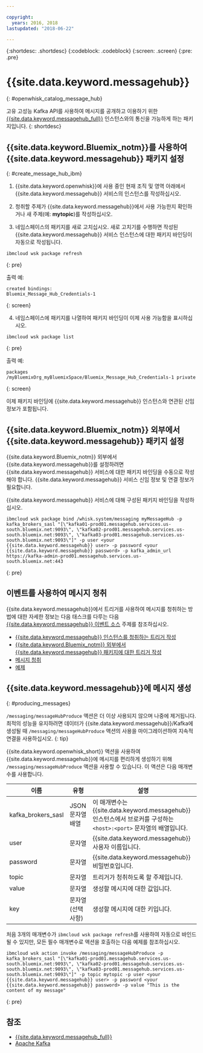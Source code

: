 ```yaml
---

copyright:
  years: 2016, 2018
lastupdated: "2018-06-22"

---
```


{:shortdesc: .shortdesc}
{:codeblock: .codeblock}
{:screen: .screen}
{:pre: .pre}

# {{site.data.keyword.messagehub}}
{: #openwhisk_catalog_message_hub}

고유 고성능 Kafka API를 사용하여 메시지를 공개하고 이용하기 위한 [{{site.data.keyword.messagehub_full}}](https://developer.ibm.com/messaging/message-hub) 인스턴스와의 통신을 가능하게 하는 패키지입니다.
{: shortdesc}

## {{site.data.keyword.Bluemix_notm}}를 사용하여 {{site.data.keyword.messagehub}} 패키지 설정
{: #create_message_hub_ibm}

1. {{site.data.keyword.openwhisk}}에 사용 중인 현재 조직 및 영역 아래에서 {{site.data.keyword.messagehub}} 서비스의 인스턴스를 작성하십시오.

2. 청취할 주제가 {{site.data.keyword.messagehub}}에서 사용 가능한지 확인하거나 새 주제(예: **mytopic**)를 작성하십시오.

3. 네임스페이스의 패키지를 새로 고치십시오. 새로 고치기를 수행하면 작성된 {{site.data.keyword.messagehub}} 서비스 인스턴스에 대한 패키지 바인딩이 자동으로 작성됩니다.
  ```
  ibmcloud wsk package refresh
  ```
  {: pre}

  출력 예:
  ```
  created bindings:
  Bluemix_Message_Hub_Credentials-1
  ```
  {: screen}

4. 네임스페이스에 패키지를 나열하여 패키지 바인딩이 이제 사용 가능함을 표시하십시오.
  ```
  ibmcloud wsk package list
  ```
  {: pre}

  출력 예:
  ```
  packages
  /myBluemixOrg_myBluemixSpace/Bluemix_Message_Hub_Credentials-1 private
  ```
  {: screen}

  이제 패키지 바인딩에 {{site.data.keyword.messagehub}} 인스턴스와 연관된 신임 정보가 포함됩니다.

## {{site.data.keyword.Bluemix_notm}} 외부에서 {{site.data.keyword.messagehub}} 패키지 설정

{{site.data.keyword.Bluemix_notm}} 외부에서 {{site.data.keyword.messagehub}}를 설정하려면 {{site.data.keyword.messagehub}} 서비스에 대한 패키지 바인딩을 수동으로 작성해야 합니다. {{site.data.keyword.messagehub}} 서비스 신임 정보 및 연결 정보가 필요합니다.

{{site.data.keyword.messagehub}} 서비스에 대해 구성된 패키지 바인딩을 작성하십시오.
```
ibmcloud wsk package bind /whisk.system/messaging myMessageHub -p kafka_brokers_sasl "[\"kafka01-prod01.messagehub.services.us-south.bluemix.net:9093\", \"kafka02-prod01.messagehub.services.us-south.bluemix.net:9093\", \"kafka03-prod01.messagehub.services.us-south.bluemix.net:9093\"]" -p user <your {{site.data.keyword.messagehub}} user> -p password <your {{site.data.keyword.messagehub}} password> -p kafka_admin_url https://kafka-admin-prod01.messagehub.services.us-south.bluemix.net:443
```
{: pre}

## 이벤트를 사용하여 메시지 청취

{{site.data.keyword.messagehub}}에서 트리거를 사용하여 메시지를 청취하는 방법에 대한 자세한 정보는 다음 태스크를 다루는
다음 [{{site.data.keyword.messagehub}} 이벤트 소스](./openwhisk_messagehub.html) 주제를 참조하십시오.
* [{{site.data.keyword.messagehub}} 인스턴스를 청취하는 트리거 작성](./openwhisk_messagehub.html#create_message_hub_trigger)
* [{{site.data.keyword.Bluemix_notm}} 외부에서 {{site.data.keyword.messagehub}} 패키지에 대한 트리거 작성](./openwhisk_messagehub.html#create_message_hub_trigger_outside)
* [메시지 청취](./openwhisk_messagehub.html#message_hub_listen)
* [예제](./openwhisk_messagehub.html#examples)

## {{site.data.keyword.messagehub}}에 메시지 생성
{: #producing_messages}

`/messaging/messageHubProduce` 액션은 더 이상 사용되지 않으며 나중에 제거됩니다. 최적의 성능을 유지하려면 데이터가 {{site.data.keyword.messagehub}}/Kafka에 생성될 때 `/messaging/messageHubProduce` 액션의 사용을 마이그레이션하여 지속적 연결을 사용하십시오.
{: tip}

{{site.data.keyword.openwhisk_short}} 액션을 사용하여 {{site.data.keyword.messagehub}}에 메시지를 편리하게 생성하기 위해 `/messaging/messageHubProduce` 액션을 사용할 수 있습니다. 이 액션은 다음 매개변수를 사용합니다.

|이름|유형|설명|
|---|---|---|
|kafka_brokers_sasl|JSON 문자열 배열|이 매개변수는 {{site.data.keyword.messagehub}} 인스턴스에서 브로커를 구성하는 `<host>:<port>` 문자열의 배열입니다.|
|user|문자열|{{site.data.keyword.messagehub}} 사용자 이름입니다.|
|password|문자열|{{site.data.keyword.messagehub}} 비밀번호입니다.|
|topic|문자열|트리거가 청취하도록 할 주제입니다.|
|value|문자열|생성할 메시지에 대한 값입니다.|
|key|문자열(선택사항)|생성할 메시지에 대한 키입니다.|

처음 3개의 매개변수가 `ibmcloud wsk package refresh`를 사용하여 자동으로 바인드될 수 있지만, 모든 필수 매개변수로 액션을 호출하는 다음 예제를 참조하십시오.
```
ibmcloud wsk action invoke /messaging/messageHubProduce -p kafka_brokers_sasl "[\"kafka01-prod01.messagehub.services.us-south.bluemix.net:9093\", \"kafka02-prod01.messagehub.services.us-south.bluemix.net:9093\", \"kafka03-prod01.messagehub.services.us-south.bluemix.net:9093\"]" -p topic mytopic -p user <your {{site.data.keyword.messagehub}} user> -p password <your {{site.data.keyword.messagehub}} password> -p value "This is the content of my message"
```
{: pre}

## 참조
- [{{site.data.keyword.messagehub_full}}](https://developer.ibm.com/messaging/message-hub/)
- [Apache Kafka](https://kafka.apache.org/)
